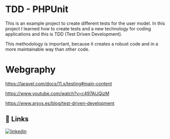 
# TDD - PHPUnit 

This is an example project to create different tests for the user model. In this project I learned how to create tests and a new technology for coding applications and this is TDD (Test Driven Development).

This methodology is important, because it creates a robust code and in a more maintainable way than other code.

# Webgraphy

https://laravel.com/docs/11.x/testing#main-content

https://www.youtube.com/watch?v=c497AlJQjzM

https://www.arsys.es/blog/test-driven-development


## 🔗 Links

[![linkedin](https://img.shields.io/badge/linkedin-0A66C2?style=for-the-badge&logo=linkedin&logoColor=white)](https://www.linkedin.com/in/aleksander-trujillo-90a066299/)